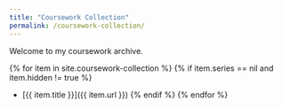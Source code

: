 ```yaml
---
title: "Coursework Collection"
permalink: /coursework-collection/
---
```

Welcome to my coursework archive.

{% for item in site.coursework-collection %}
  {% if item.series == nil and item.hidden != true %}
- [{{ item.title }}]({{ item.url }})
  {% endif %}
{% endfor %}


